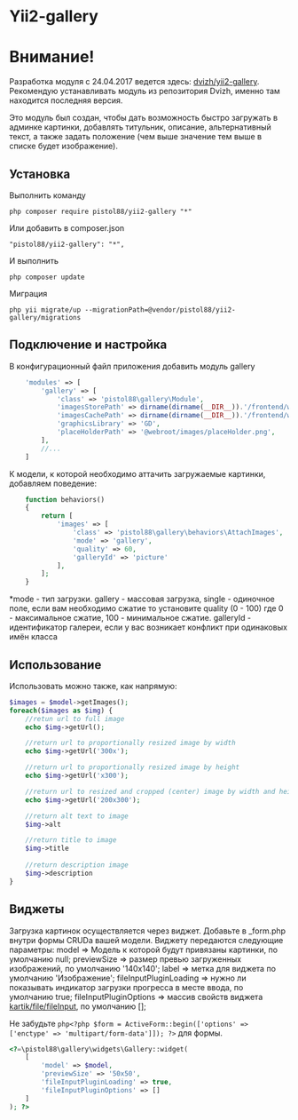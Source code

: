 Yii2-gallery
==========

Внимание!
==========
Разработка модуля с 24.04.2017 ведется здесь: [dvizh/yii2-gallery](https://github.com/dvizh/yii2-gallery). Рекомендую устанавливать модуль из репозитория Dvizh, именно там находится последняя версия.

Это модуль был создан, чтобы дать возможность быстро загружать в админке картинки, добавлять титульник, описание, альтернативный текст, а также задать положение (чем выше значение тем выше в списке будет изображение). 

Установка
---------------------------------
Выполнить команду

```
php composer require pistol88/yii2-gallery "*"
```

Или добавить в composer.json

```
"pistol88/yii2-gallery": "*",
```

И выполнить

```
php composer update
```

Миграция

```
php yii migrate/up --migrationPath=@vendor/pistol88/yii2-gallery/migrations
```

Подключение и настройка
---------------------------------
В конфигурационный файл приложения добавить модуль gallery
```php
    'modules' => [
        'gallery' => [
            'class' => 'pistol88\gallery\Module',
            'imagesStorePath' => dirname(dirname(__DIR__)).'/frontend/web/images/store', //path to origin images
            'imagesCachePath' => dirname(dirname(__DIR__)).'/frontend/web/images/cache', //path to resized copies
            'graphicsLibrary' => 'GD',
            'placeHolderPath' => '@webroot/images/placeHolder.png',
        ],
        //...
    ]
```

К модели, к которой необходимо аттачить загружаемые картинки, добавляем поведение:

```php
    function behaviors()
    {
        return [
            'images' => [
                'class' => 'pistol88\gallery\behaviors\AttachImages',
                'mode' => 'gallery',
                'quality' => 60,
                'galleryId' => 'picture'
            ],
        ];
    }
```

*mode - тип загрузки. gallery - массовая загрузка, single - одиночное поле, если вам необходимо сжатие то установите quality (0 - 100) где  0 - максимальное сжатие, 100 - минимальное сжатие. galleryId - идентификатор галереи, если у вас возникает конфликт при одинаковых имён класса

Использование
---------------------------------
Использовать можно также, как напрямую:

```php
$images = $model->getImages();
foreach($images as $img) {
    //retun url to full image
    echo $img->getUrl();

    //return url to proportionally resized image by width
    echo $img->getUrl('300x');

    //return url to proportionally resized image by height
    echo $img->getUrl('x300');

    //return url to resized and cropped (center) image by width and height
    echo $img->getUrl('200x300');

    //return alt text to image
    $img->alt

    //return title to image
    $img->title
    
    //return description image
    $img->description
}
```

Виджеты
---------------------------------
Загрузка картинок осуществляется через виджет. Добавьте в _form.php внутри формы CRUDа вашей модели.
Виджету передаются следующие параметры:
model => Модель к которой будут привязаны картинки, по умолчанию null;
previewSize => размер превью загруженных изображений, по умолчанию '140x140';
label => метка для виджета по умолчанию 'Изображение';
fileInputPluginLoading => нужно ли показывать индикатор загрузки прогресса в месте ввода, по умолчанию true;
fileInputPluginOptions => массив свойств виджета [kartik/file/fileInput](http://demos.krajee.com/widget-details/fileinput), по умолчанию [];


Не забудьте
```php<?php $form = ActiveForm::begin(['options' => ['enctype' => 'multipart/form-data']]); ?>```
для формы.

```php
<?=\pistol88\gallery\widgets\Gallery::widget(
    [
        'model' => $model,
        'previewSize' => '50x50',
        'fileInputPluginLoading' => true,
        'fileInputPluginOptions' => []
    ]
); ?>
```
